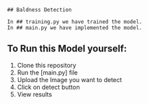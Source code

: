     ## Baldness Detection

    In ## training.py we have trained the model.
    In ## main.py we have implemented the model.
    

## To Run this Model yourself:
1. Clone this repository
2. Run the [main.py] file
3. Upload the Image you want to detect
4. Click on detect button
5. View results


